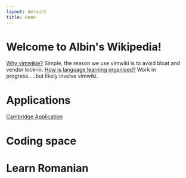 ```yaml
---
layout: default
title: Home
---
```


# Welcome to Albin's Wikipedia! 


 
[Why vimwikie?](./why.md) Simple, the reason we use vimwiki is to avoid bloat and vendor lock-in. 
[How is language learning organised?](./for_language_learning.md) Work in progress.....but likely involve vimwiki.   

# Applications

[Cambridge Application](./Cambridge%20Application) 


# Coding space

# Learn Romanian

